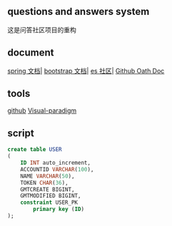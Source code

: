 ## questions and answers system
这是问答社区项目的重构
## document
[spring 文档](https://spring.io/guides)|
[bootstrap 文档](https://www.bootcss.com/)|
[es 社区](https://elasticsearch.cn/)|
[Github Oath Doc](https://docs.github.com/en/free-pro-team@latest/developers/apps/building-oauth-apps)
## tools
[github](https://github.com/btoob/QAsys)
[Visual-paradigm](https://www.visual-paradigm.com)
## script
```sql
create table USER
(
	ID INT auto_increment,
	ACCOUNTID VARCHAR(100),
	NAME VARCHAR(50),
	TOKEN CHAR(36),
	GMTCREATE BIGINT,
	GMTMODIFIED BIGINT,
	constraint USER_PK
		primary key (ID)
);
```